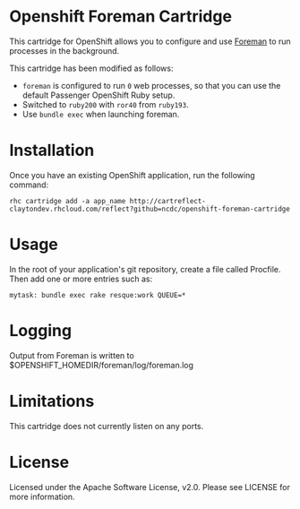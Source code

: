 # Openshift Foreman Cartridge

This cartridge for OpenShift allows you to configure and use [Foreman](https://github.com/ddollar/foreman) to run processes in the background.

This cartridge has been modified as follows:

* `foreman` is configured to run `0` web processes, so that you can use the default Passenger OpenShift Ruby setup.
* Switched to `ruby200` with `ror40` from `ruby193`.
* Use `bundle exec` when launching foreman.

# Installation
Once you have an existing OpenShift application, run the following command:

    rhc cartridge add -a app_name http://cartreflect-claytondev.rhcloud.com/reflect?github=ncdc/openshift-foreman-cartridge

# Usage
In the root of your application's git repository, create a file called Procfile. Then add one or more entries such as:

    mytask: bundle exec rake resque:work QUEUE=*

# Logging
Output from Foreman is written to $OPENSHIFT_HOMEDIR/foreman/log/foreman.log

# Limitations
This cartridge does not currently listen on any ports.

# License
Licensed under the Apache Software License, v2.0. Please see LICENSE for more information.
